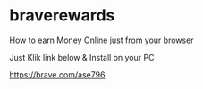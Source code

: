 # braverewards
How to earn Money Online just from your browser

Just Klik link below & Install on your PC

https://brave.com/ase796
